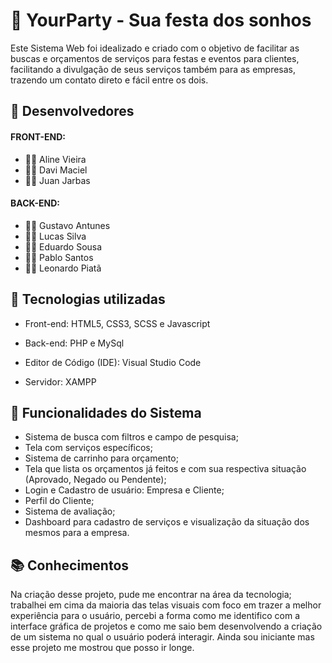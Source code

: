 # 🎉 YourParty - Sua festa dos sonhos
Este Sistema Web foi idealizado e criado com o objetivo de facilitar as buscas e orçamentos de serviços para festas e eventos para clientes, facilitando a divulgação de seus serviços também para as empresas, trazendo um contato direto e fácil entre os dois.


## 👾 Desenvolvedores

 #### FRONT-END:

- 👩🏽 Aline Vieira 
- 👦🏽 Davi Maciel 
- 👦🏽 Juan Jarbas 

#### BACK-END:

- 👦🏽 Gustavo Antunes
- 👦🏽 Lucas Silva
- 👦🏽 Eduardo Sousa
- 👦🏽 Pablo Santos
- 👦🏽 Leonardo Piatã

## 📌 Tecnologias utilizadas
 - Front-end: HTML5, CSS3, SCSS e Javascript

 - Back-end: PHP e MySql

 - Editor de Código (IDE): Visual Studio Code 
 - Servidor: XAMPP


## 📌 Funcionalidades do Sistema
- Sistema de busca com filtros e campo de pesquisa;
- Tela com serviços específicos;
- Sistema de carrinho para orçamento;
- Tela que lista os orçamentos já feitos e com sua respectiva situação (Aprovado, Negado ou Pendente);
- Login e Cadastro de usuário: Empresa e Cliente;
- Perfil do Cliente;
- Sistema de avaliação;
- Dashboard para cadastro de serviços e visualização da situação dos mesmos para a empresa.



## 📚 Conhecimentos
Na criação desse projeto, pude me encontrar na área da tecnologia; trabalhei em cima da maioria das telas visuais com foco em trazer a melhor experiência para o usuário, percebi a forma como me identifico com a interface gráfica de projetos e como me saio bem desenvolvendo a criação de um sistema no qual o usuário poderá interagir. Ainda sou iniciante mas esse projeto me mostrou que posso ir longe.
